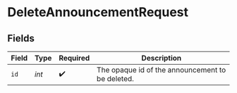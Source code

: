 # DeleteAnnouncementRequest


## Fields

| Field                                            | Type                                             | Required                                         | Description                                      |
| ------------------------------------------------ | ------------------------------------------------ | ------------------------------------------------ | ------------------------------------------------ |
| `id`                                             | *int*                                            | :heavy_check_mark:                               | The opaque id of the announcement to be deleted. |